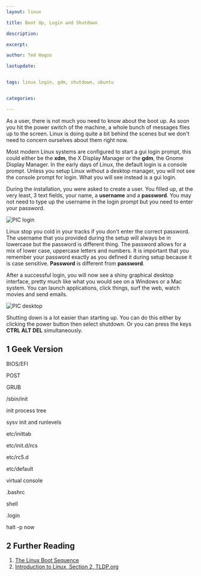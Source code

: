 ```yaml
---
layout: linux

title: Boot Up, Login and Shutdown

description: 

excerpt: 

author: Ted Hagos

lastupdate: 


tags: linux login, gdm, shutdown, ubuntu


categories:

---
```



As a user, there is not much you need to know about the boot up. As soon you hit the power switch of the machine, a whole bunch of messages flies up to the screen. Linux is doing quite a bit behind the scenes but we don't need to concern ourselves about them right now.

Most modern Linux systems are configured to start a gui login prompt, this could either be the **xdm**, the X Display Manager or the **gdm**, the Gnome Display Manager. In the early days of Linux, the default login is a console prompt. Unless you setup Linux without a desktop manager, you will not see the console prompt for login. What you will see instead is a gui login.

During the installation, you were asked to create a user. You filled up, at the very least, 3 text fields, your name, a **username** and a **password**. You may not need to type up the username in the login prompt but you need to enter your password. 

![PIC login](images/login.png)

Linux stop you cold in your tracks if you don't enter the correct password. The username that you provided during the setup will always be in lowercase but the password is different thing. The password allows for a mix of lower case, uppercase letters and numbers. It is important that you remember your password exactly as you defined it during setup because it is case sensitive. **Password** is different from **password**. 

After a successful login, you will now see a shiny graphical desktop interface, pretty much like what you would see on a Windows or a Mac system. You can launch applications, click things, surf the web, watch movies and send emails.

![PIC desktop](images/desktop.png)

Shutting down is a lot easier than starting up. You can do this either by clicking the power button then select shutdown. Or you can press the keys **CTRL ALT DEL** simultaneously. 

## 1 Geek Version

BIOS/EFI

POST

GRUB

/sbin/init

init process tree

sysv init and runlevels

etc/inittab

etc/init.d/rcs

etc/rc5.d

etc/default

virtual console

.bashrc

shell

.login

halt -p now



## 2 Further Reading 

1. [The Linux Boot Sequence](http://www3.cs.stonybrook.edu/~prade/Teaching/Spring13/prez/L01/boot.pdf)
2. [Introduction to Linux, Section 2, TLDP.org](http://www.tldp.org/LDP/intro-linux/html/sect_02_01.html)

